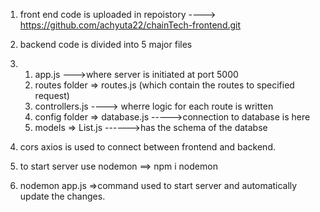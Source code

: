   1. front end code is uploaded in repoistory ----> https://github.com/achyuta22/chainTech-frontend.git

  2. backend code is divided into 5 major files
  3.  1. app.js --->where server is initiated at port 5000
      2. routes folder => routes.js (which contain the routes to specified request)
      3. controllers.js  ----> wherre logic for each route is written
      4. config  folder => database.js ----->connection to database is here
      5. models => List.js ------>has the schema of the databse
    
 4.  cors  axios is used to connect between frontend and backend.
 5. to start server use nodemon ==> npm i nodemon  
 6. nodemon app.js =>command used to start server and automatically update the changes.
